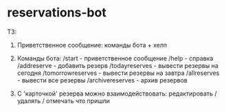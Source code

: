 # reservations-bot

ТЗ:

1. Приветственное сообщение: команды бота + хелп

2. Команды бота:
    /start - приветственное сообщение
    /help - справка
    /addreserve - добавить резерв
    /todayreserves - вывести резервы на сегодня
    /tomorrowreserves - вывести резервы на завтра
    /allreserves - вывести все резервы
    /archivereserves - архив резервов

3. С 'карточкой' резерва можно взаимодействовать: редактировать / удалять / отмечать что пришли
